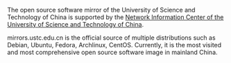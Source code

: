 The open source software mirror of the University of Science and Technology of China is supported by the [Network Information Center of the University of Science and Technology of China](http://ustcnet.ustc.edu.cn/).

mirrors.ustc.edu.cn is the official source of multiple distributions such as Debian, Ubuntu, Fedora, Archlinux, CentOS. Currently, it is the most visited and most comprehensive open source software image in mainland China.
